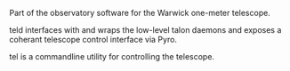 Part of the observatory software for the Warwick one-meter telescope.

teld interfaces with and wraps the low-level talon daemons and exposes a
coherant telescope control interface via Pyro.

tel is a commandline utility for controlling the telescope.


